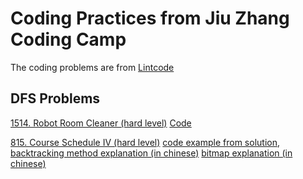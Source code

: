 # Coding Practices from Jiu Zhang Coding Camp
The coding problems are from [Lintcode](https://www.lintcode.com/)
## DFS Problems

[1514. Robot Room Cleaner (hard level)](https://www.lintcode.com/problem/robot-room-cleaner/description?_from=ladder&&fromId=160) [Code](./code/robot_room_cleaner_1514.py)

[815. Course Schedule IV (hard level)]() [code example from solution](./code/course_schedule_IV_815_example_sol.py), [backtracking method explanation (in chinese)](https://segmentfault.com/a/1190000006121957) [bitmap explanation (in chinese)](https://www.cnblogs.com/cjsblog/p/11613708.html)
